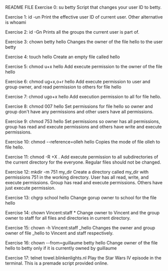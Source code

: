 README FILE
Exercise 0: su betty 
Script that changes your user ID to betty.

Exercise 1: id -un 
Print the effective user ID of current user. Other alternative is whoami

Exercise 2: id -Gn 
Prints all the groups the current user is part of.

Exercise 3: chown betty hello 
Changes the owner of the file hello to the user betty

Exercise 4: touch hello 
Create an empty file called hello

Exercise 5: chmod u+x hello 
Add execute permission to the owner of the file hello

Exercise 6: chmod ug+x,o+r hello 
Add execute permission to user and group owner, and read permission to others for file hello

Exercise 7: chmod ugo+x hello 
Add execution permission to all for file hello.

Exercise 8: chmod 007 hello 
Set permissions for file hello so owner and group don't have any permissions and other users have all permissions.

Exercise 9: chmod 753 hello 
Set permissions so owner has all permissions, group has read and execute permissions and others have write and execute permissions.

Exercise 10: chmod --reference=olleh
 hello Copies the mode of file olleh to file hello.

Exercise 11: chmod -R +X . 
Add execute permission to all subdirectories of the current directory for the everyone. Regular files should not be changed.

Exercise 12: mkdir -m 751 my_dir
 Create a directory called my_dir with permissions 751 in the working directory. User has all read, write, and execute permissions. Group has read and execute permissions. Others have just execute permission.

Exercise 13: chgrp school hello 
Change gorup owner to school for the file hello

Exercise 14: chown Vincent:staff * 
Change owner to Vincent and the group owner to staff for all files and directories in current directory.

Exercise 15: chown -h Vincent:staff  _hello
 Changes the owner and group owner of file _hello to Vincent and staff respectively.

Exercise 16: chown --from=guillaume betty hello 
Change owner of the file hello to betty only if it is currently owned by guillaume

Exercise 17: telnet towel.blinkenlights.nl 
Play the Star Wars IV episode in the terminal. This is a premade script provided online.
